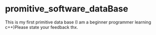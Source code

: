 # promitive_software_dataBase
This is my first primitive data base (I am  a beginner programmer learning c++)Please state your feedback thx.
